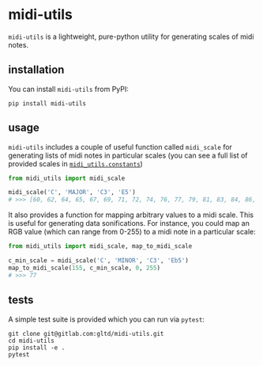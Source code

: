 # midi-utils 

`midi-utils` is a lightweight, pure-python utility for generating scales of midi notes.

## installation 

You can install `midi-utils` from PyPI:

```
pip install midi-utils
```

## usage

`midi-utils` includes a couple of useful function called `midi_scale` for generating lists of midi notes in particular scales (you can see a full list of provided scales in [`midi_utils.constants`](midi_utils/constants.py))

```python
from midi_utils import midi_scale

midi_scale('C', 'MAJOR', 'C3', 'E5')
# >>> [60, 62, 64, 65, 67, 69, 71, 72, 74, 76, 77, 79, 81, 83, 84, 86, 88]
```

It also provides a function for mapping arbitrary values to a midi scale. This is useful for generating data sonifications. For instance, you could map an RGB value (which can range from 0-255) to a midi note in a particular scale:

```python
from midi_utils import midi_scale, map_to_midi_scale

c_min_scale = midi_scale('C', 'MINOR', 'C3', 'Eb5')
map_to_midi_scale(155, c_min_scale, 0, 255)
# >>> 77
```

## tests

A simple test suite is provided which you can run via `pytest`:

```
git clone git@gitlab.com:gltd/midi-utils.git
cd midi-utils
pip install -e . 
pytest
```
